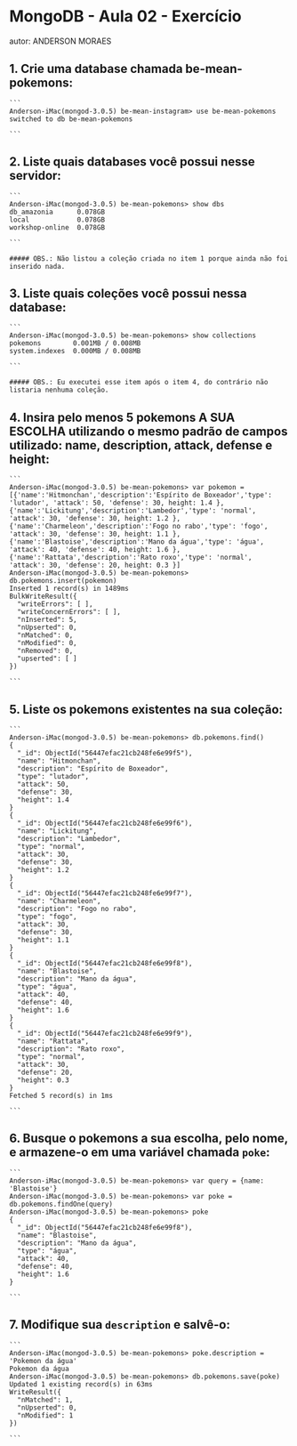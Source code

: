 # MongoDB - Aula 02 - Exercício
autor: ANDERSON MORAES

## 1. Crie uma database chamada be-mean-pokemons:

    ```
    Anderson-iMac(mongod-3.0.5) be-mean-instagram> use be-mean-pokemons
    switched to db be-mean-pokemons

    ```

## 2. Liste quais databases você possui nesse servidor:

    ```
    Anderson-iMac(mongod-3.0.5) be-mean-pokemons> show dbs
    db_amazonia      0.078GB
    local            0.078GB
    workshop-online  0.078GB

    ```

    ##### OBS.: Não listou a coleção criada no item 1 porque ainda não foi inserido nada.

## 3. Liste quais coleções você possui nessa database:

    ```
    Anderson-iMac(mongod-3.0.5) be-mean-pokemons> show collections
    pokemons        0.001MB / 0.008MB
    system.indexes  0.000MB / 0.008MB

    ```

    ##### OBS.: Eu executei esse item após o item 4, do contrário não listaria nenhuma coleção.

## 4. Insira pelo menos 5 pokemons A SUA ESCOLHA utilizando o mesmo padrão de campos utilizado: name, description, attack, defense e height:

    ```
    Anderson-iMac(mongod-3.0.5) be-mean-pokemons> var pokemon = [{'name':'Hitmonchan','description':'Espírito de Boxeador','type': 'lutador', 'attack': 50, 'defense': 30, height: 1.4 }, {'name':'Lickitung','description':'Lambedor','type': 'normal', 'attack': 30, 'defense': 30, height: 1.2 }, {'name':'Charmeleon','description':'Fogo no rabo','type': 'fogo', 'attack': 30, 'defense': 30, height: 1.1 }, {'name':'Blastoise','description':'Mano da água','type': 'água', 'attack': 40, 'defense': 40, height: 1.6 }, {'name':'Rattata','description':'Rato roxo','type': 'normal', 'attack': 30, 'defense': 20, height: 0.3 }]
    Anderson-iMac(mongod-3.0.5) be-mean-pokemons> db.pokemons.insert(pokemon)
    Inserted 1 record(s) in 1489ms
    BulkWriteResult({
      "writeErrors": [ ],
      "writeConcernErrors": [ ],
      "nInserted": 5,
      "nUpserted": 0,
      "nMatched": 0,
      "nModified": 0,
      "nRemoved": 0,
      "upserted": [ ]
    })

    ```

## 5. Liste os pokemons existentes na sua coleção:

    ```
    Anderson-iMac(mongod-3.0.5) be-mean-pokemons> db.pokemons.find()
    {
      "_id": ObjectId("56447efac21cb248fe6e99f5"),
      "name": "Hitmonchan",
      "description": "Espírito de Boxeador",
      "type": "lutador",
      "attack": 50,
      "defense": 30,
      "height": 1.4
    }
    {
      "_id": ObjectId("56447efac21cb248fe6e99f6"),
      "name": "Lickitung",
      "description": "Lambedor",
      "type": "normal",
      "attack": 30,
      "defense": 30,
      "height": 1.2
    }
    {
      "_id": ObjectId("56447efac21cb248fe6e99f7"),
      "name": "Charmeleon",
      "description": "Fogo no rabo",
      "type": "fogo",
      "attack": 30,
      "defense": 30,
      "height": 1.1
    }
    {
      "_id": ObjectId("56447efac21cb248fe6e99f8"),
      "name": "Blastoise",
      "description": "Mano da água",
      "type": "água",
      "attack": 40,
      "defense": 40,
      "height": 1.6
    }
    {
      "_id": ObjectId("56447efac21cb248fe6e99f9"),
      "name": "Rattata",
      "description": "Rato roxo",
      "type": "normal",
      "attack": 30,
      "defense": 20,
      "height": 0.3
    }
    Fetched 5 record(s) in 1ms

    ```

## 6. Busque o pokemons a sua escolha, pelo nome, e armazene-o em uma variável chamada `poke`:

    ```
    Anderson-iMac(mongod-3.0.5) be-mean-pokemons> var query = {name: 'Blastoise'}
    Anderson-iMac(mongod-3.0.5) be-mean-pokemons> var poke = db.pokemons.findOne(query)
    Anderson-iMac(mongod-3.0.5) be-mean-pokemons> poke
    {
      "_id": ObjectId("56447efac21cb248fe6e99f8"),
      "name": "Blastoise",
      "description": "Mano da água",
      "type": "água",
      "attack": 40,
      "defense": 40,
      "height": 1.6
    }

    ```

## 7. Modifique sua `description` e salvê-o:

    ```
    Anderson-iMac(mongod-3.0.5) be-mean-pokemons> poke.description = 'Pokemon da água'
    Pokemon da água
    Anderson-iMac(mongod-3.0.5) be-mean-pokemons> db.pokemons.save(poke)
    Updated 1 existing record(s) in 63ms
    WriteResult({
      "nMatched": 1,
      "nUpserted": 0,
      "nModified": 1
    })

    ```
